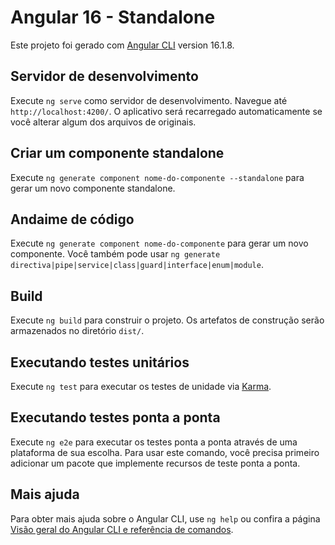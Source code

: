 # Angular 16 - Standalone

Este projeto foi gerado com [Angular CLI](https://github.com/angular/angular-cli) version 16.1.8.

## Servidor de desenvolvimento
Execute `ng serve` como servidor de desenvolvimento. Navegue até `http://localhost:4200/`. O aplicativo será recarregado automaticamente se você alterar algum dos arquivos de originais.

## Criar um componente standalone
Execute `ng generate component nome-do-componente --standalone` para gerar um novo componente standalone.
## Andaime de código
Execute `ng generate component nome-do-componente` para gerar um novo componente. Você também pode usar `ng generate directiva|pipe|service|class|guard|interface|enum|module`.

## Build
Execute `ng build` para construir o projeto. Os artefatos de construção serão armazenados no diretório `dist/`.

## Executando testes unitários
Execute `ng test` para executar os testes de unidade via [Karma](https://karma-runner.github.io).

## Executando testes ponta a ponta
Execute `ng e2e` para executar os testes ponta a ponta através de uma plataforma de sua escolha. Para usar este comando, você precisa primeiro adicionar um pacote que implemente recursos de teste ponta a ponta.

## Mais ajuda
Para obter mais ajuda sobre o Angular CLI, use `ng help` ou confira a página [Visão geral do Angular CLI e referência de comandos](https://angular.io/cli).
